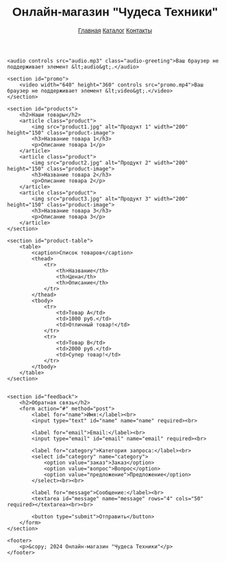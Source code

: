 <!DOCTYPE html>
<html lang="ru">
<head>
    <meta charset="UTF-8">
    <meta name="viewport" content="width=device-width, initial-scale=1.0">
    <title>Онлайн-магазин "Чудеса Техники"</title>
    <style>
        body {
            font-family: sans-serif;
        }
        .product-image {
            max-width: 200px;
            max-height: 200px;
        }
        table {
            width: 80%;
            border-collapse: collapse;
            margin: 20px 0;
        }
        th, td {
            border: 1px solid #e60d0d;
            padding: 8px;
            text-align: left;
        }
        th {
            background-color: #d22626;
        }
    </style>
</head>
<body>
    <header>
        <h1>Онлайн-магазин "Чудеса Техники"</h1>
        <nav>
            <a href="#">Главная</a>
            <a href="#">Каталог</a>
            <a href="#">Контакты</a>
        </nav>
    </header>

    <audio controls src="audio.mp3" class="audio-greeting">Ваш браузер не поддерживает элемент &lt;audio&gt;.</audio>

    <section id="promo">
        <video width="640" height="360" controls src="promo.mp4">Ваш браузер не поддерживает элемент &lt;video&gt;.</video>
    </section>

    <section id="products">
        <h2>Наши товары</h2>
        <article class="product">
            <img src="product1.jpg" alt="Продукт 1" width="200" height="150" class="product-image">
            <h3>Название товара 1</h3>
            <p>Описание товара 1</p>
        </article>
        <article class="product">
            <img src="product2.jpg" alt="Продукт 2" width="200" height="150" class="product-image">
            <h3>Название товара 2</h3>
            <p>Описание товара 2</p>
        </article>
        <article class="product">
            <img src="product3.jpg" alt="Продукт 3" width="200" height="150" class="product-image">
            <h3>Название товара 3</h3>
            <p>Описание товара 3</p>
        </article>
    </section>

    <section id="product-table">
        <table>
            <caption>Список товаров</caption>
            <thead>
                <tr>
                    <th>Название</th>
                    <th>Цена</th>
                    <th>Описание</th>
                </tr>
            </thead>
            <tbody>
                <tr>
                    <td>Товар A</td>
                    <td>1000 руб.</td>
                    <td>Отличный товар!</td>
                </tr>
                <tr>
                    <td>Товар B</td>
                    <td>2000 руб.</td>
                    <td>Супер товар!</td>
                </tr>
            </tbody>
        </table>
    </section>


    <section id="feedback">
        <h2>Обратная связь</h2>
        <form action="#" method="post">
            <label for="name">Имя:</label><br>
            <input type="text" id="name" name="name" required><br>

            <label for="email">Email:</label><br>
            <input type="email" id="email" name="email" required><br>

            <label for="category">Категория запроса:</label><br>
            <select id="category" name="category">
                <option value="заказ">Заказ</option>
                <option value="вопрос">Вопрос</option>
                <option value="предложение">Предложение</option>
            </select><br><br>

            <label for="message">Сообщение:</label><br>
            <textarea id="message" name="message" rows="4" cols="50" required></textarea><br><br>

            <button type="submit">Отправить</button>
        </form>
    </section>

    <footer>
        <p>&copy; 2024 Онлайн-магазин "Чудеса Техники"</p>
    </footer>
</body>
</html>
